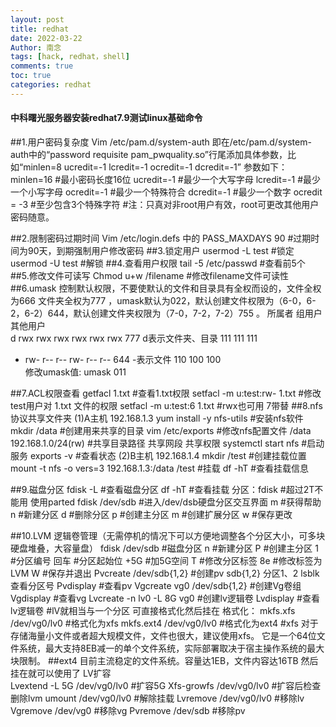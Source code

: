 ```yaml
---
layout: post
title: redhat
date: 2022-03-22
Author: 南念
tags: [hack, redhat，shell]
comments: true
toc: true
categories: redhat
---
```



#### 中科曙光服务器安装redhat7.9测试linux基础命令
##1.用户密码复杂度
Vim /etc/pam.d/system-auth
即在/etc/pam.d/system-auth中的“password requisite pam_pwquality.so”行尾添加具体参数，比如“minlen=8 ucredit=-1 lcredit=-1 ocredit=-1 dcredit=-1”
参数如下：
minlen=16		#最小密码长度16位
ucredit=-1		#最少一个大写字母
lcredit=-1			#最少一个小写字母
ocredit=-1		#最少一个特殊符合
dcredit=-1		#最少一个数字
ocredit = -3		#至少包含3个特殊字符
#注：只真对非root用户有效，root可更改其他用户密码随意。
<!-- more -->
##2.限制密码过期时间
Vim /etc/login.defs	中的 
PASS_MAXDAYS  90	#过期时间为90天，到期强制用户修改密码
##3.锁定用户
usermod -L test		#锁定
usermod -U test		#解锁
##4.查看用户权限
tail -5 /etc/passwd		#查看前5个
##5.修改文件可读写
Chmod u+w /filename		#修改filename文件可读性
##6.umask 控制默认权限，不要使默认的文件和目录具有全权而设的，文件全权为666 文件夹全权为777 ，umask默认为022，默认创建文件权限为（6-0，6-2，6-2）644，默认创建文件夹权限为（7-0，7-2，7-2）755 。
   所属者	     组用户	   其他用户		
d  rwx rwx rwx	 rwx	 rwx	 rwx	777	d表示文件夹、目录
	         111     111	 111		
- rw- r-- r--	 rw-	 r--	 r--	644	-表示文件
	         110	 100	 100		
修改umask值:  umask 011 
 
##7.ACL权限查看
getfacl 1.txt 		#查看1.txt权限
setfacl -m u:test:rw- 1.txt	#修改test用户对 1.txt 文件的权限
setfacl -m u:test:6 1.txt		#rwx也可用 7带替
##8.nfs协议共享文件夹
(1)A主机 192.168.1.3
yum install -y nfs-utils  		#安装nfs软件
mkdir /data				#创建用来共享的目录
vim /etc/exports			#修改nfs配置文件
/data 192.168.1.0/24(rw)	#共享目录路径 共享网段 共享权限
systemctl start nfs			#启动服务
exports -v				#查看状态
(2)B主机 192.168.1.4
mkdir /test			#创建挂载位置
mount -t nfs -o vers=3 192.168.1.3:/data /test	#挂载
df -hT  				#查看挂载信息

##9.磁盘分区
fdisk -L 			#查看磁盘分区
df -hT 			#查看挂载
分区：fdisk		#超过2T不能用		使用parted
fdisk /dev/sdb			#进入/dev/dsb硬盘分区交互界面
m 		#获得帮助
n      	#新建分区		d   	#删除分区
p  		#创建主分区		m    	#创建扩展分区
w     	#保存更改

##10.LVM 逻辑卷管理（无需停机的情况下可以方便地调整各个分区大小，可多块硬盘堆叠，大容量盘）
fdisk /dev/sdb		#磁盘分区
n 				#新建分区
P				#创建主分区
1				#分区编号
回车			#分区起始位
+5G				#加5G空间
T				#修改分区标签
8e				#修改标签为LVM
W				#保存并退出
Pvcreate /dev/sdb{1,2}			#创建pv  		sdb{1,2} 分区1、2  lsblk查看分区号
Pvdisplay						#查看pv
Vgcreate  vg0 /dev/sdb{1,2}   	#创建Vg卷组
Vgdisplay						#查看vg
Lvcreate -n lv0 -L 8G vg0 		#创建lv逻辑卷
Lvdisplay						#查看lv逻辑卷
#lV就相当与一个分区 可直接格式化然后挂在
格式化：
mkfs.xfs /dev/vg0/lv0 		#格式化为xfs
mkfs.ext4 /dev/vg0/lv0 		#格式化为ext4
#xfs
对于存储海量小文件或者超大规模文件，文件也很大，建议使用xfs。
它是一个64位文件系统，最大支持8EB减一的单个文件系统，实际部署取决于宿主操作系统的最大块限制。
##ext4
目前主流稳定的文件系统。容量达1EB，文件内容达16TB
然后挂在就可以使用了
LV扩容			
Lvextend -L 5G /dev/vg0/lv0		#扩容5G
Xfs-growfs /dev/vg0/lv0 			#扩容后检查
删除lvm
umount /dev/vg0/lv0		#解除挂载
Lvremove /dev/vg0/lv0 		#移除lv
Vgremove /dev/vg0			#移除vg
Pvremove /dev/sdb			#移除pv




